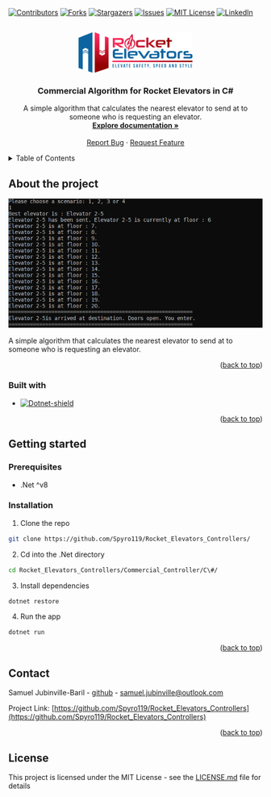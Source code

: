 <a name="readme-top"></a>

[![Contributors][contributors-shield]][contributors-url]
[![Forks][forks-shield]][forks-url]
[![Stargazers][stars-shield]][stars-url]
[![Issues][issues-shield]][issues-url]
[![MIT License][license-shield]][license-url]
[![LinkedIn][linkedin-shield]][linkedin-url]

<!-- PROJECT LOGO -->
<br />
<div align="center">
  <a href="https://github.com/Spyro119/Rocket_Elevators_Controllers">
    <img src="docs/images/logo.png" alt="Logo" height="80">
  </a>

  <h3 align="center">Commercial Algorithm for Rocket Elevators in C#</h3>

  <p align="center">
    A simple algorithm that calculates the nearest elevator to send at to someone who is requesting an elevator.
    <br />
    <a href="#"><strong>Explore documentation »</strong></a>
    <br />
    <br />
    <a href="https://github.com/Spyro119/Rocket_Elevators_Controllers/issues">Report Bug</a>
    ·
    <a href="https://github.com/Spyro119/Rocket_Elevators_Controllers/issues">Request Feature</a>
  </p>
</div>



<!-- TABLE OF CONTENTS -->
<details>
  <summary>Table of Contents</summary>
  <ol>
    <li>
      <a href="#about-the-project">About The Project</a>
      <ul>
        <li><a href="#built-with">Built With</a></li>
      </ul>
    </li>
    <li>
      <a href="#getting-started">Getting Started</a>
      <ul>
        <li><a href="#prerequisites">Prerequisites</a></li>
        <li><a href="#installation">Installation</a></li>
      </ul>
    </li>
    <li><a href="#license">License</a></li>
    <li><a href="#contact">Contact</a></li>
  </ol>
</details>



<!-- ABOUT THE PROJECT -->
## About the project

[![Product Name Screen Shot][product-screenshot]](./docs/images/screenshot.png)

A simple algorithm that calculates the nearest elevator to send at to someone who is requesting an elevator.

<p align="right">(<a href="#readme-top">back to top</a>)</p>


<!-- BUILT WITH -->
### Built with

* [![Dotnet-shield]][Dotnet-url]

<p align="right">(<a href="#readme-top">back to top</a>)</p>



<!-- GETTING STARTED -->
## Getting started

### Prerequisites

- .Net ^v8

### Installation

1. Clone the repo
  ```sh
  git clone https://github.com/Spyro119/Rocket_Elevators_Controllers/
  ```
2. Cd into the .Net directory
  ```sh
  cd Rocket_Elevators_Controllers/Commercial_Controller/C\#/
  ```
3. Install dependencies
  ```sh
  dotnet restore
  ```
4. Run the app 
  ```sh
  dotnet run
  ```

<p align="right">(<a href="#readme-top">back to top</a>)</p>



<!-- CONTACT -->
## Contact

Samuel Jubinville-Baril - [github](https://github.com/Spyro119) - samuel.jubinville@outlook.com

Project Link: [https://github.com/Spyro119/Rocket_Elevators_Controllers](https://github.com/Spyro119/Rocket_Elevators_Controllers)

<p align="right">(<a href="#readme-top">back to top</a>)</p>



<!-- MARKDOWN LINKS & IMAGES -->
<!-- https://www.markdownguide.org/basic-syntax/#reference-style-links -->
<!-- GITHUB URLS -->
[contributors-shield]: https://img.shields.io/github/contributors/othneildrew/VIP.svg?style=for-the-badge
[contributors-url]: https://github.com/Spyro119/Rocket_Elevators_Controllers/graphs/contributors
[forks-shield]: https://img.shields.io/github/forks/othneildrew/VIP.svg?style=for-the-badge
[forks-url]: https://github.com/Spyro119/Rocket_Elevators_Controllers/network/members
[stars-shield]: https://img.shields.io/github/stars/othneildrew/VIP.svg?style=for-the-badge
[stars-url]: https://github.com/Spyro119/Rocket_Elevators_Controllers/stargazers
[issues-shield]: https://img.shields.io/github/issues/othneildrew/VIP.svg?style=for-the-badge
[issues-url]: https://github.com/Spyro119/Rocket_Elevators_Controllers/issues
[license-shield]: https://img.shields.io/github/license/Spyro119/Rocket_Elevators_Controllers.svg?style=for-the-badge
[license-url]: https://github.com/Spyro119/Rocket_Elevators_Controllers/blob/master/LICENSE.txt
[linkedin-shield]: https://img.shields.io/badge/-LinkedIn-black.svg?style=for-the-badge&logo=linkedin&colorB=555
[linkedin-url]: https://www.linkedin.com/in/samuel-jubinville-baril-bbb5601a4/
[product-name]: Rocket_Elevators_Controllers
[product-screenshot]: docs/images/screenshot.png
[Product-name-screenshot]: Rocket_Elevators_Controllers


<!-- FRAMEWORK AND LIBRARY URLS -->
[Python-shield]: https://img.shields.io/pypi/pyversions/FastAPI?logo=python
[Python-url]: (https://www.python.org/)
[Dotnet-shield]: https://img.shields.io/badge/.NET-5C2D91?style=for-the-badge&logo=.net&logoColor=white
[Dotnet-url]: https://dotnet.microsoft.com/en-us/
[Vue-shield]: https://img.shields.io/badge/Vue.js-35495E?style=for-the-badge&logo=vuedotjs&logoColor=4FC08D
[Vue-url]: https://vuejs.org/

## License

This project is licensed under the MIT License - see the [LICENSE.md](LICENSE) file for details
